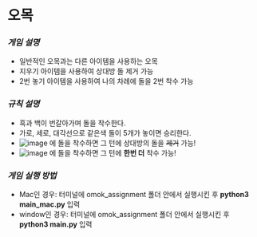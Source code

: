 # **오목**
### *게임 설명*   
* 일반적인 오목과는 다른 아이템을 사용하는 오목
* 지우기 아이템을 사용하여 상대방 돌 제거 가능
* 2번 놓기 아이템을 사용하여 나의 차례에 돌을 2번 착수 가능

### *규칙 설명*
* 흑과 백이 번갈아가며 돌을 착수한다.
* 가로, 세로, 대각선으로 같은색 돌이 5개가 놓이면 승리한다.
* ![image](https://github.com/kkksssbbb/omok/assets/152246196/f727327e-c8f3-4765-bc84-59553a9729dd) 에 돌을 착수하면 그 턴에 상대방의 돌을 ~~제거~~ 가능!
* ![image](https://github.com/kkksssbbb/omok/assets/152246196/fe9169bc-afcb-43a0-8b07-9004146a1dec) 에 돌을 착수하면 그 턴에 **한번 더** 착수 가능!

### *게임 실행 방법*
* Mac인 경우:  터미널에 omok_assignment 폴더 안에서 실행시킨 후 **python3 main_mac.py** 입력
* window인 경우:  터미널에 omok_assignment 폴더 안에서 실행시킨 후 **python3 main.py** 입력


